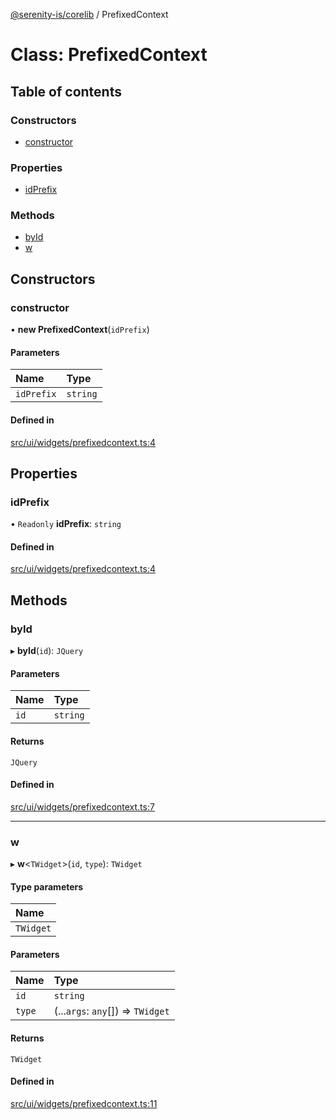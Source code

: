 [@serenity-is/corelib](../README.md) / PrefixedContext

# Class: PrefixedContext

## Table of contents

### Constructors

- [constructor](PrefixedContext.md#constructor)

### Properties

- [idPrefix](PrefixedContext.md#idprefix)

### Methods

- [byId](PrefixedContext.md#byid)
- [w](PrefixedContext.md#w)

## Constructors

### constructor

• **new PrefixedContext**(`idPrefix`)

#### Parameters

| Name | Type |
| :------ | :------ |
| `idPrefix` | `string` |

#### Defined in

[src/ui/widgets/prefixedcontext.ts:4](https://github.com/serenity-is/serenity/blob/master/packages/corelib/src/ui/widgets/prefixedcontext.ts#L4)

## Properties

### idPrefix

• `Readonly` **idPrefix**: `string`

#### Defined in

[src/ui/widgets/prefixedcontext.ts:4](https://github.com/serenity-is/serenity/blob/master/packages/corelib/src/ui/widgets/prefixedcontext.ts#L4)

## Methods

### byId

▸ **byId**(`id`): `JQuery`

#### Parameters

| Name | Type |
| :------ | :------ |
| `id` | `string` |

#### Returns

`JQuery`

#### Defined in

[src/ui/widgets/prefixedcontext.ts:7](https://github.com/serenity-is/serenity/blob/master/packages/corelib/src/ui/widgets/prefixedcontext.ts#L7)

___

### w

▸ **w**<`TWidget`\>(`id`, `type`): `TWidget`

#### Type parameters

| Name |
| :------ |
| `TWidget` |

#### Parameters

| Name | Type |
| :------ | :------ |
| `id` | `string` |
| `type` | (...`args`: `any`[]) => `TWidget` |

#### Returns

`TWidget`

#### Defined in

[src/ui/widgets/prefixedcontext.ts:11](https://github.com/serenity-is/serenity/blob/master/packages/corelib/src/ui/widgets/prefixedcontext.ts#L11)
